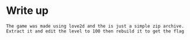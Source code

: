 # Write up

    The game was made using love2d and the is just a simple zip archive.
    Extract it and edit the level to 100 then rebuild it to get the flag
